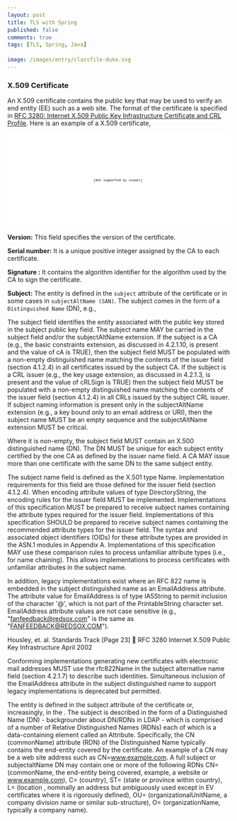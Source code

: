 ```yaml
---
layout: post
title: TLS with Spring
published: false
comments: true
tags: [TLS, Spring, Java]
  
image: /images/entry/classfile-duke.svg
---
```


### X.509 Certificate 

An X.509 certificate contains the public key that may be used to verify an 
end entity (EE) such as a web site. The format of the certificate is specified
in [RFC 3280: Internet X.509 Public Key Infrastructure Certificate and 
CRL Profile](http://www.ietf.org/rfc/rfc3280.txt). Here is an example of a 
X.509 certificate,

![ClassA.java](/images/tls/certificate-example.svg?style=centerme)

**Version:** This field specifies the version of the certificate.

**Serial number:** It is a unique positive integer assigned by the CA to
   each certificate.
   
**Signature :** It contains the algorithm identifier for the algorithm used
by the CA to sign the certificate.  

**Subject:**  The entity is defined in the `subject` attribute of the certificate or 
              in some cases in `subjectAltName (SAN)`. The subject comes in the 
              form of a `Distinguished Name` (DN), e.g.,

The subject field identifies the entity associated with the public
   key stored in the subject public key field.  The subject name MAY be
   carried in the subject field and/or the subjectAltName extension.  If
   the subject is a CA (e.g., the basic constraints extension, as
   discussed in 4.2.1.10, is present and the value of cA is TRUE), then
   the subject field MUST be populated with a non-empty distinguished
   name matching the contents of the issuer field (section 4.1.2.4) in
   all certificates issued by the subject CA.  If the subject is a CRL
   issuer (e.g., the key usage extension, as discussed in 4.2.1.3, is
   present and the value of cRLSign is TRUE) then the subject field MUST
   be populated with a non-empty distinguished name matching the
   contents of the issuer field (section 4.1.2.4) in all CRLs issued by
   the subject CRL issuer.  If subject naming information is present
   only in the subjectAltName extension (e.g., a key bound only to an
   email address or URI), then the subject name MUST be an empty
   sequence and the subjectAltName extension MUST be critical.

   Where it is non-empty, the subject field MUST contain an X.500
   distinguished name (DN).  The DN MUST be unique for each subject
   entity certified by the one CA as defined by the issuer name field.
   A CA MAY issue more than one certificate with the same DN to the same
   subject entity.

   The subject name field is defined as the X.501 type Name.
   Implementation requirements for this field are those defined for the
   issuer field (section 4.1.2.4).  When encoding attribute values of
   type DirectoryString, the encoding rules for the issuer field MUST be
   implemented.  Implementations of this specification MUST be prepared
   to receive subject names containing the attribute types required for
   the issuer field.  Implementations of this specification SHOULD be
   prepared to receive subject names containing the recommended
   attribute types for the issuer field.  The syntax and associated
   object identifiers (OIDs) for these attribute types are provided in
   the ASN.1 modules in Appendix A.  Implementations of this
   specification MAY use these comparison rules to process unfamiliar
   attribute types (i.e., for name chaining).  This allows
   implementations to process certificates with unfamiliar attributes in
   the subject name.

   In addition, legacy implementations exist where an RFC 822 name is
   embedded in the subject distinguished name as an EmailAddress
   attribute.  The attribute value for EmailAddress is of type IA5String
   to permit inclusion of the character '@', which is not part of the
   PrintableString character set.  EmailAddress attribute values are not
   case sensitive (e.g., "fanfeedback@redsox.com" is the same as
   "FANFEEDBACK@REDSOX.COM").



Housley, et. al.            Standards Track                    [Page 23]

RFC 3280        Internet X.509 Public Key Infrastructure      April 2002


   Conforming implementations generating new certificates with
   electronic mail addresses MUST use the rfc822Name in the subject
   alternative name field (section 4.2.1.7) to describe such identities.
   Simultaneous inclusion of the EmailAddress attribute in the subject
   distinguished name to support legacy implementations is deprecated
   but permitted.



The entity is defined in the subject attribute of the certificate or, increasingly, in the . The subject is described in the form of a Distinguished Name (DN) - backgrounder about DN/RDNs in LDAP - which is comprised of a number of Relative Distinguished Names (RDNs) each of which is a data-containing element called an Attribute. Specifically, the CN (commonName) attribute (RDN) of the Distinguished Name typically contains the end-entity covered by the certificate. An example of a CN may be a web site address such as CN=www.example.com. A full subject or subjectaltName DN may contain one or more of the following RDNs CN= (commonName, the end-entity being covered, example, a website or www.example.com), C= (country), ST= (state or province within country), L= (location , nominally an address but ambiguously used except in EV certificates where it is rigorously defined), OU= (organizationalUnitName, a company division name or similar sub-structure), O= (organizationName, typically a company name).